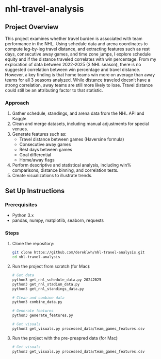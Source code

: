 # nhl-travel-analysis

## Project Overview
This project examines whether travel burden is associated with team performance in the NHL. Using schedule data and arena coordinates to compute leg-by-leg travel distance, and extracting features such as rest days, consecutive away games, and time zone jumps, I explore schedule equity and if the distance traveled correlates with win percentage. From my exploration of data between 2022-2025 (3 NHL season), there is no suggested correlation between win percentage and travel distance. However, a key finding is that home teams win more on average than away teams for all 3 seasons analyzed. While distance traveled doesn’t have a strong correlation, away teams are still more likely to lose. Travel distance could still be an attributing factor to that statistic.

### Approach
1. Gather schedule, standings, and arena data from the NHL API and Kaggle.
2. Clean and merge datasets, including manual adjustments for special venues.
3. Generate features such as:
    - Travel distance between games (Haversine formula)
    - Consecutive away games
    - Rest days between games
    - Goal differential
    - Home/away flags
4. Perform descriptive and statistical analysis, including win% comparisons, distance binning, and correlation tests.
5. Create visualizations to illustrate trends.

## Set Up Instructions
### Prerequisites
- Python 3.x
- pandas, numpy, matplotlib, seaborn, requests

### Steps

1. Clone the repository:

   ```bash
   git clone https://github.com/dereklwh/nhl-travel-analysis.git
   cd nhl-travel-analysis
   ```

2. Run the project from scratch (for Mac):

   ```bash
   # Get data
   python3 get_nhl_schedule_data.py 20242025
   python3 get_nhl_stadium_data.py
   python3 get_nhl_standings_data.py

   # Clean and combine data
   python3 combine_data.py

   # Generate features
   python3 generate_features.py

   # Get visuals
   python3 get_visuals.py processed_data/team_games_features.csv
   ```

3. Run the project with the pre-preapred data (for Mac)
   ```bash
   # Get visuals
   python3 get_visuals.py processed_data/team_games_features.csv
   ```
